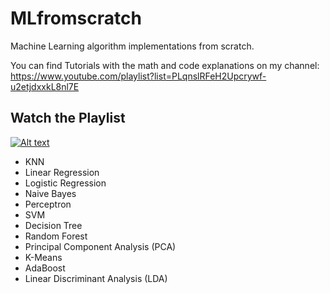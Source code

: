# MLfromscratch
Machine Learning algorithm implementations from scratch.

You can find Tutorials with the math and code explanations on my channel:
https://www.youtube.com/playlist?list=PLqnslRFeH2Upcrywf-u2etjdxxkL8nl7E

## Watch the Playlist
  [![Alt text](https://img.youtube.com/vi/ngLyX54e1LU/hqdefault.jpg)](https://www.youtube.com/watch?v=ngLyX54e1LU&list=PLqnslRFeH2Upcrywf-u2etjdxxkL8nl7E)
  
- KNN
- Linear Regression
- Logistic Regression
- Naive Bayes
- Perceptron
- SVM
- Decision Tree
- Random Forest
- Principal Component Analysis (PCA)
- K-Means
- AdaBoost
- Linear Discriminant Analysis (LDA)
